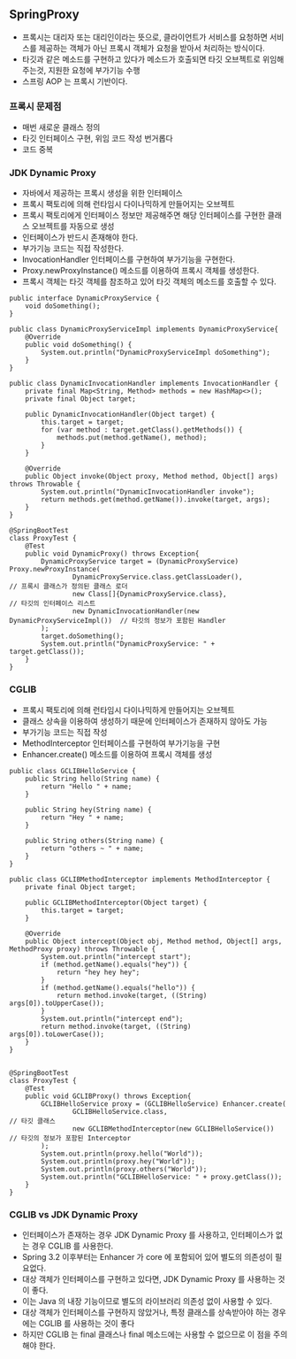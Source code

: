 ## SpringProxy

* 프록시는 대리자 또는 대리인이라는 뜻으로, 클라이언트가 서비스를 요청하면 서비스를 제공하는 객체가 아닌 프록시 객체가 요청을 받아서 처리하는 방식이다.
* 타깃과 같은 메소드를 구현하고 있다가 메소드가 호출되면 타깃 오브젝트로 위임해주는것, 지원한 요청에 부가기능 수행
* 스프링 AOP 는 프록시 기반이다.

### 프록시 문제점

* 매번 새로운 클래스 정의
* 타깃 인터페이스 구현, 위임 코드 작성 번거롭다
* 코드 중복

### JDK Dynamic Proxy

* 자바에서 제공하는 프록시 생성을 위한 인터페이스
* 프록시 팩토리에 의해 런타임시 다이나믹하게 만들어지는 오브젝트
* 프록시 팩토리에게 인터페이스 정보만 제공해주면 해당 인터페이스를 구현한 클래스 오브젝트를 자동으로 생성
* 인터페이스가 반드시 존재해야 한다.
* 부가기능 코드는 직접 작성한다.
* InvocationHandler 인터페이스를 구현하여 부가기능을 구현한다.
* Proxy.newProxyInstance() 메소드를 이용하여 프록시 객체를 생성한다.
* 프록시 객체는 타깃 객체를 참조하고 있어 타깃 객체의 메소드를 호출할 수 있다.
```
public interface DynamicProxyService {
    void doSomething();
}

public class DynamicProxyServiceImpl implements DynamicProxyService{
    @Override
    public void doSomething() {
        System.out.println("DynamicProxyServiceImpl doSomething");
    }
}

public class DynamicInvocationHandler implements InvocationHandler {
    private final Map<String, Method> methods = new HashMap<>();
    private final Object target;

    public DynamicInvocationHandler(Object target) {
        this.target = target;
        for (var method : target.getClass().getMethods()) {
            methods.put(method.getName(), method);
        }
    }

    @Override
    public Object invoke(Object proxy, Method method, Object[] args) throws Throwable {
        System.out.println("DynamicInvocationHandler invoke");
        return methods.get(method.getName()).invoke(target, args);
    }
}

@SpringBootTest
class ProxyTest {
    @Test
    public void DynamicProxy() throws Exception{
        DynamicProxyService target = (DynamicProxyService) Proxy.newProxyInstance(
                DynamicProxyService.class.getClassLoader(),                  // 프록시 클래스가 정의된 클래스 로더
                new Class[]{DynamicProxyService.class},                      // 타깃의 인터페이스 리스트
                new DynamicInvocationHandler(new DynamicProxyServiceImpl())  // 타깃의 정보가 포함된 Handler
        );
        target.doSomething();
        System.out.println("DynamicProxyService: " + target.getClass());
    }
}
```

### CGLIB

* 프록시 팩토리에 의해 런타임시 다이나믹하게 만들어지는 오브젝트
* 클래스 상속을 이용하여 생성하기 때문에 인터페이스가 존재하지 않아도 가능
* 부가기능 코드는 직접 작성
* MethodInterceptor 인터페이스를 구현하여 부가기능을 구현
* Enhancer.create() 메소드를 이용하여 프록시 객체를 생성
```
public class GCLIBHelloService {
    public String hello(String name) {
        return "Hello " + name;
    }

    public String hey(String name) {
        return "Hey " + name;
    }

    public String others(String name) {
        return "others ~ " + name;
    }
}

public class GCLIBMethodInterceptor implements MethodInterceptor {
    private final Object target;

    public GCLIBMethodInterceptor(Object target) {
        this.target = target;
    }

    @Override
    public Object intercept(Object obj, Method method, Object[] args, MethodProxy proxy) throws Throwable {
        System.out.println("intercept start");
        if (method.getName().equals("hey")) {
            return "hey hey hey";
        }
        if (method.getName().equals("hello")) {
            return method.invoke(target, ((String) args[0]).toUpperCase());
        }
        System.out.println("intercept end");
        return method.invoke(target, ((String) args[0]).toLowerCase());
    }
}


@SpringBootTest
class ProxyTest {
    @Test
    public void GCLIBProxy() throws Exception{
        GCLIBHelloService proxy = (GCLIBHelloService) Enhancer.create(
                GCLIBHelloService.class,                                 // 타깃 클래스
                new GCLIBMethodInterceptor(new GCLIBHelloService())      // 타깃의 정보가 포함된 Interceptor
        );
        System.out.println(proxy.hello("World"));
        System.out.println(proxy.hey("World"));
        System.out.println(proxy.others("World"));
        System.out.println("GCLIBHelloService: " + proxy.getClass());
    }
}
```

### CGLIB vs JDK Dynamic Proxy

* 인터페이스가 존재하는 경우 JDK Dynamic Proxy 를 사용하고, 인터페이스가 없는 경우 CGLIB 를 사용한다.
* Spring 3.2 이후부터는 Enhancer 가 core 에 포함되어 있어 별도의 의존성이 필요없다.
* 대상 객체가 인터페이스를 구현하고 있다면, JDK Dynamic Proxy 를 사용하는 것이 좋다. 
* 이는 Java 의 내장 기능이므로 별도의 라이브러리 의존성 없이 사용할 수 있다.
* 대상 객체가 인터페이스를 구현하지 않았거나, 특정 클래스를 상속받아야 하는 경우에는 CGLIB 를 사용하는 것이 좋다
* 하지만 CGLIB 는 final 클래스나 final 메소드에는 사용할 수 없으므로 이 점을 주의해야 한다.